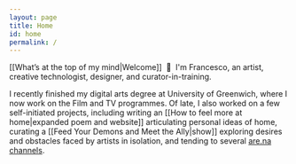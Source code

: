 ```yaml
---
layout: page
title: Home
id: home
permalink: /
---
```

[[What’s at the top of my mind|Welcome]]&nbsp;&nbsp;&#128075;&nbsp;&nbsp;I'm Francesco, an artist, creative technologist, designer, and curator-in-training. 

I recently finished my digital arts degree at University of Greenwich, where I now work on the Film and TV programmes. Of late, I also worked on a few self-initiated projects, including writing an [[How to feel more at home|expanded poem and website]] articulating personal ideas of home, curating a [[Feed Your Demons and Meet the Ally|show]] exploring desires
 and obstacles faced by artists in isolation, and tending to several [are.na channels](https://www.are.na/francesco-imola-2o2ng4qooxm).